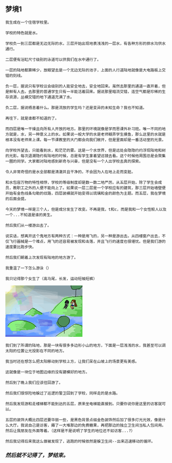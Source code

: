## 梦境1

    我生成在一个住宿学校里。

    学校的特色就是水。

    学校负一到三层都是无边无际的水，三层开始出现地表浅浅的一层水，有各种方形的排水沟供水通行。

    二层便有浴缸尺寸级别的泳道可以供我们在水中通行了。

    一层的陆地都算稀少，放眼望去是一个无边无际的池子，上面的人行道陆地就像是大电路板上交错的刻线。

    负一层，据说只有学校议会级别的人能安全地去，安全地回来。虽然去那里的通道一直开着，但是鲜有人去。去那里的普通学生只有一半能活着回来。据说那里暗流交错，连空气都是珍稀的生存资源，丛横交错的地下通道充满了水。

    负二层，据说栖息着什么。那是流放的学生吗？还是变异的未知生命？我也不知道。

    再往下，就是谁都不知道的了。

    而四层是唯一干燥且向所有人开放的地方。那里的环境就像是学而思课外补习班。唯一不同的地方就是，水，另一种意义上的水。如果说一般大学的水是老师糊弄学生摸鱼，那么这里的水就是根本没有老师来上课。每一节课教室的大门都会向我们敞开，但是里面却是一番活动室的光景。

    向学校外望去，只能看到水，和茫茫的雾。这是一个水世界，但是远处会隐隐约约浮现陆地和树的光影。每次退潮隐约有陆地的时候，总是有学生拿着望远镜去看。这个时候他周围总是会聚集一圈的同学。大家都对陆地感到新奇与兴奋，但是没有一个人出学校去真的探索。

    令人非常奇怪的是水全部都是清澈并且干净的，不会因为人在地上走而变脏。

    和水包容万物的特性相悖，学校的等级制度却是数一数二地严厉。从五层开始，除了学生会成员，教职工之外的人便不能向上了。如果说一层二层是一个学校应有的建筑，那三层开始墙壁便开始有金色线条勾勒的纹路，四层装横就开始变得以琉璃和金的颜色为主题。而五层，我在梦境的后面会提。

    今天的梦境一样是三个人，但是成分发生了改变。不再是我，t和c，而是我和一个女性鲛人以及一个...不知道是谁的男生。

    然后我们从一楼游出去了。

    说实话，想离开这个鬼地方有两种方式：一种是用飞的，另一种是游出去。从四楼窗户出去，不仅飞行器械是一个难点，用飞的还容易被发现和击落，并且飞行的速度也很堪忧。但是我们游的速度要比跑步快。

    然后我们朝着上次发现有陆地的地方游了。

    我重温了一下怎么游泳（）

    我只记得那个女生了（高马尾，长发，运动短袖短裤）

![1677917006256](image/20230304/1677917006256.png)

    我们到了所谓的陆地，那是一块有很多多边形小山的地方，下面是一层浅浅的水，我甚至可以调太阳的位置让光投影在不同的地方。

    我当时还在想怎么把太阳移动到学校上方，让我们呆在山坡上的场景更有美感。

    这就像是一块位于地图边缘的没有建模好的地方。

    然后到了晚上我们应该往回游了。

    然后我们很惊险地躲过了巡逻的警卫回到了学校，同样走的是水路。

    然后我发现游和走楼梯都不能到达的五层，原来坐电梯能直接到。只要你说你是这里的访客就可以。

    五层的装饰大概比四层还要华丽一些，是黑色背景点缀金色装饰然后加了很多灯光光效，像是什么大厅。我说自己是访客，薅了一大堆那边的免费糖果，再把那边的独立卫生间当私人包间用。然后让我朋友在外面等着。（这样是不是说明了学生的地位还不如访客...?）

    然后我记得后来我这么做被发现了，逃跑的时候依然是躲卫生间--出来迅速移动的循环。

### *然后就不记得了，梦结束。*
